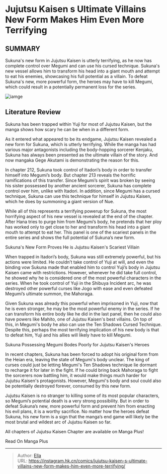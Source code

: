 # Jujutsu Kaisen s Ultimate Villains New Form Makes Him Even More Terrifying


## SUMMARY 



  Sukuna&#39;s new form in Jujutsu Kaisen is utterly terrifying, as he now has complete control over Megumi and can use his cursed technique.   Sukuna&#39;s new vessel allows him to transform his head into a giant mouth and attempt to eat his enemies, showcasing his full potential as a villain.   To defeat Sukuna&#39;s new, more powerful form, the heroes may have to kill Megumi, which could result in a potentially permanent loss for the series.  

![iamge](https://static1.srcdn.com/wordpress/wp-content/uploads/2023/02/sukuna-and-megumi-from-jujutsu-kaisen.jpg)

## Literature Review

Sukuna has been trapped within Yuji for most of Jujutsu Kaisen, but the manga shows how scary he can be when in a different form.




As it entered what appeared to be its endgame, Jujutsu Kaisen revealed a new form for Sukuna, which is utterly terrifying. While the manga has had various major antagonists including the body-hopping sorcerer Kenjaku, Sukuna has always been presented as the ultimate villain of the story. And now mangaka Gege Akutami is demonstrating the reason for this.




In chapter 212, Sukuna took control of Itadori’s body in order to transfer himself into Megumi’s body. But chapter 213 reveals the horrific ramifications of this transfer. Since Megumi’s spirit was broken by seeing his sister possessed by another ancient sorcerer, Sukuna has complete control over him, unlike with Itadori. In addition, since Megumi has a cursed technique, Sukuna can use this technique for himself in Jujutsu Kaisen, which he does by summoning a giant version of Nue.

          

While all of this represents a terrifying powerup for Sukuna, the most horrifying aspect of his new vessel is revealed at the end of the chapter. After Hana tries to purge him from Megumi’s body, he pretends that her ploy has worked only to get close to her and transform his head into a giant mouth to attempt to eat her. This panel is one of the scariest panels in the entire series and shows the full potential of Sukuna’s new form.





 Sukuna&#39;s New Form Proves He is Jujutsu Kaisen&#39;s Scariest Villain 
          

When trapped in Itadori’s body, Sukuna was still extremely powerful, but his actions were limited. He couldn’t take control of Yuji at will, and even the binding vow Sukuna made that enabled him to control Yuji’s body in Jujutsu Kaisen came with restrictions. However, whenever he did take full control, he showed why he is considered one of the most powerful characters in the series. When he took control of Yuji in the Shibuya Incident arc, he was destroyed other powerful curses like Jogo with ease and even defeated Megumi’s ultimate summon, the Mahoraga.

Given Sukuna was already this powerful when imprisoned in Yuji, now that he is even stronger, he may be the most powerful enemy in the series. If he can transform his entire body like he did in the last panel, then he could also have powers like Mahito, one of Jujutsu Kaisen&#39;s best villains. On top of this, in Megumi&#39;s body he also can use the Ten Shadows Cursed Technique. Despite this, perhaps the most terrifying implication of his new body is that to defeat him, Yuji and his allies will likely have to kill Megumi.






 Sukuna Possessing Megumi Bodes Poorly for Jujutsu Kaisen&#39;s Heroes 
          

In recent chapters, Sukuna has been forced to adopt his original form from the Heian era, leaving the state of Megumi&#39;s body unclear. The king of curses could just be letting Megumi&#39;s Ten Shadows technique lie dormant to recharge it for later in the fight. If he could bring back Mahoraga to fight the sorcerers now battling him, it would make things much harder for Jujutsu Kaisen&#39;s protagonists. However, Megumi&#39;s body and soul could also be potentially destroyed forever, consumed by this new form.

Jujutsu Kaisen is no stranger to killing some of its most popular characters, so Megumi’s potential death is a very strong possibility. But in order to defeat Sukuna’s new, more powerful form and prevent him from enacting his evil plans, it is a worthy sacrifice. No matter how the heroes defeat Sukuna, his new form is a sign that the manga’s end game will likely be the most brutal and wildest arc of Jujutsu Kaisen so far.




All chapters of Jujutsu Kaisen Chapter are available on Manga Plus!

Read On Manga Plus



---

> Author: [Ella](https://instagram.hk.cn/)  
> URL: https://instagram.hk.cn/comics/jujutsu-kaisen-s-ultimate-villains-new-form-makes-him-even-more-terrifying/  

